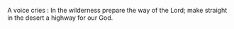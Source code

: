 A voice cries : In the wilderness prepare the way of the Lord; make straight in the desert a highway for our God.
